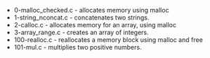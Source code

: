 * 0-malloc_checked.c - allocates memory using malloc
* 1-string_nconcat.c - concatenates two strings.
* 2-calloc.c - allocates memory for an array, using malloc
* 3-array_range.c - creates an array of integers.
* 100-realloc.c - reallocates a memory block using malloc and free
* 101-mul.c - multiplies two positive numbers.
